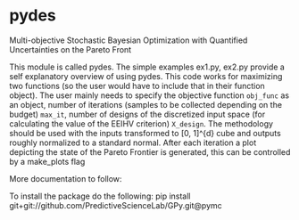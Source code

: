 # pydes
Multi-objective Stochastic Bayesian Optimization with Quantified Uncertainties on the Pareto Front

This module is called pydes. 
The simple examples ex1.py, ex2.py provide a self explanatory overview of using pydes.
This code works for maximizing two functions (so the user would have to include that in their function object).
The user mainly needs to specify the objective function ```obj_func``` as an object, number of iterations (samples to be collected depending on the budget) ```max_it```, number of designs of the discretized input space (for calculating the value of the EEIHV criterion) ```X_design```. The methodology should be used with the inputs transformed to [0, 1]^{d} cube and outputs roughly normalized to a standard normal.
After each iteration a plot depicting the state of the Pareto Frontier is generated, this can be controlled by a make_plots flag  

More documentation to follow:

To install the package do the following:
pip install git+git://github.com/PredictiveScienceLab/GPy.git@pymc
